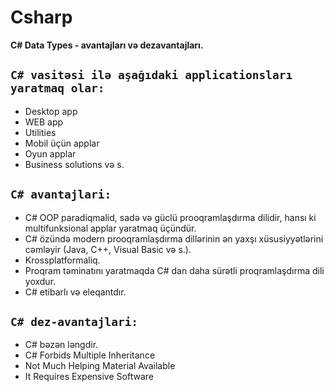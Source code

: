 # Csharp
**C# Data Types  - avantajları və dezavantajları.**


## ``C# vasitəsi ilə aşağıdaki applicationsları yaratmaq olar:``
- Desktop app
- WEB app
- Utilities
- Mobil üçün applar
- Oyun applar
- Business solutions və s.

 ## ``C# avantajlari:``
 
 - C# OOP paradiqmalid, sadə və güclü prooqramlaşdırma dilidir, hansı ki multifunksional applar yaratmaq üçündür.
 - C# özündə modern prooqramlaşdırma dillərinin  ən yaxşı xüsusiyyətlərini cəmləyir (Java, C++, Visual Basic və s.).
 - Krossplatformaliq.
 - Proqram təminatını yaratmaqda C# dan daha sürətli proqramlaşdırma dili yoxdur.
 - C# etibarlı və eleqantdır.
 
 ## ``C# dez-avantajlari:``
 
 - C# bəzən ləngdir.
 - C# Forbids Multiple Inheritance
 - Not Much Helping Material Available 
 - It Requires Expensive Software
